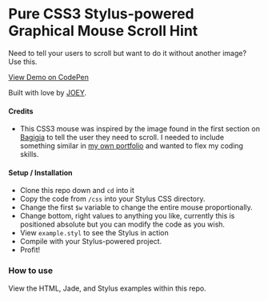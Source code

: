 Pure CSS3 Stylus-powered Graphical Mouse Scroll Hint
=========
Need to tell your users to scroll but want to do it without another image? Use this.

[View Demo on CodePen](http://cdpn.io/eHzBt) 

Built with love by [JOEY](http://joeylabs.com).


#### Credits
- This CSS3 mouse was inspired by the image found in the first section on [Bagigia](http://bagigia.com) to tell the user they need to scroll. I needed to include something similar in [my own portfolio](http://joeylabs.com) and wanted to flex my coding skills.

#### Setup / Installation
- Clone this repo down and `cd` into it
- Copy the code from `/css` into your Stylus CSS directory. 
- Change the first `$w` variable to change the entire mouse proportionally.
- Change bottom, right values to anything you like, currently this is positioned absolute but you can modify the code as you wish. 
- View `example.styl` to see the Stylus in action
- Compile with your Stylus-powered project.
- Profit!

### How to use
View the HTML, Jade, and Stylus examples within this repo.

    

